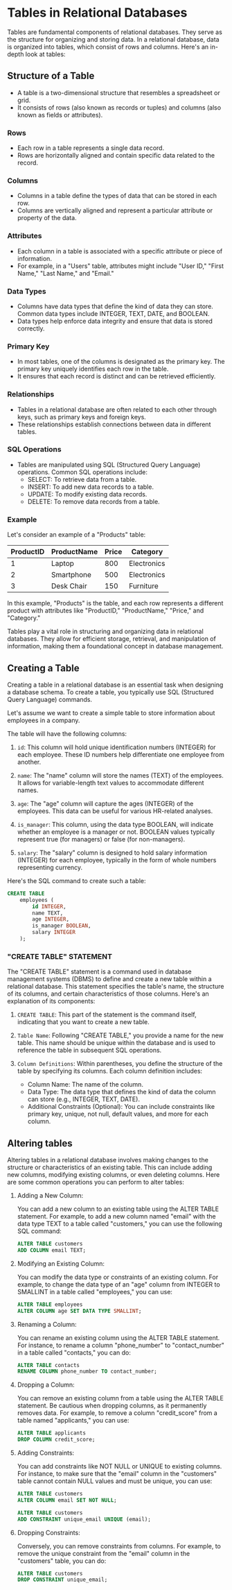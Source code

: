 # Tables in Relational Databases

Tables are fundamental components of relational databases. They serve as the structure for organizing and storing data. In a relational database, data is organized into tables, which consist of rows and columns. Here's an in-depth look at tables:

## Structure of a Table

- A table is a two-dimensional structure that resembles a spreadsheet or grid.
- It consists of rows (also known as records or tuples) and columns (also known as fields or attributes).

### Rows

- Each row in a table represents a single data record.
- Rows are horizontally aligned and contain specific data related to the record.

### Columns

- Columns in a table define the types of data that can be stored in each row.
- Columns are vertically aligned and represent a particular attribute or property of the data.

### Attributes

- Each column in a table is associated with a specific attribute or piece of information.
- For example, in a "Users" table, attributes might include "User ID," "First Name," "Last Name," and "Email."

### Data Types

- Columns have data types that define the kind of data they can store. Common data types include INTEGER, TEXT, DATE, and BOOLEAN.
- Data types help enforce data integrity and ensure that data is stored correctly.

### Primary Key

- In most tables, one of the columns is designated as the primary key. The primary key uniquely identifies each row in the table.
- It ensures that each record is distinct and can be retrieved efficiently.

### Relationships

- Tables in a relational database are often related to each other through keys, such as primary keys and foreign keys.
- These relationships establish connections between data in different tables.

### SQL Operations

- Tables are manipulated using SQL (Structured Query Language) operations. Common SQL operations include:
  - SELECT: To retrieve data from a table.
  - INSERT: To add new data records to a table.
  - UPDATE: To modify existing data records.
  - DELETE: To remove data records from a table.

### Example

Let's consider an example of a "Products" table:

| ProductID | ProductName | Price | Category    |
| --------- | ----------- | ----- | ----------- |
| 1         | Laptop      | 800   | Electronics |
| 2         | Smartphone  | 500   | Electronics |
| 3         | Desk Chair  | 150   | Furniture   |

In this example, "Products" is the table, and each row represents a different product with attributes like "ProductID," "ProductName," "Price," and "Category."

Tables play a vital role in structuring and organizing data in relational databases. They allow for efficient storage, retrieval, and manipulation of information, making them a foundational concept in database management.

## Creating a Table

Creating a table in a relational database is an essential task when designing a database schema. To create a table, you typically use SQL (Structured Query Language) commands.

Let's assume we want to create a simple table to store information about employees in a company.

The table will have the following columns:

1. `id`: This column will hold unique identification numbers (INTEGER) for each employee. These ID numbers help differentiate one employee from another.

1. `name`: The "name" column will store the names (TEXT) of the employees. It allows for variable-length text values to accommodate different names.

1. `age`: The "age" column will capture the ages (INTEGER) of the employees. This data can be useful for various HR-related analyses.

1. `is_manager`: This column, using the data type BOOLEAN, will indicate whether an employee is a manager or not. BOOLEAN values typically represent true (for managers) or false (for non-managers).

1. `salary`: The "salary" column is designed to hold salary information (INTEGER) for each employee, typically in the form of whole numbers representing currency.

Here's the SQL command to create such a table:

```sql
CREATE TABLE
    employees (
        id INTEGER,
        name TEXT,
        age INTEGER,
        is_manager BOOLEAN,
        salary INTEGER
    );
```

### "CREATE TABLE" STATEMENT

The "CREATE TABLE" statement is a command used in database management systems (DBMS) to define and create a new table within a relational database. This statement specifies the table's name, the structure of its columns, and certain characteristics of those columns. Here's an explanation of its components:

1. `CREATE TABLE`: This part of the statement is the command itself, indicating that you want to create a new table.

1. `Table Name`: Following "CREATE TABLE," you provide a name for the new table. This name should be unique within the database and is used to reference the table in subsequent SQL operations.

1. `Column Definitions`: Within parentheses, you define the structure of the table by specifying its columns. Each column definition includes:

   - Column Name: The name of the column.
   - Data Type: The data type that defines the kind of data the column can store (e.g., INTEGER, TEXT, DATE).
   - Additional Constraints (Optional): You can include constraints like primary key, unique, not null, default values, and more for each column.

## Altering tables

Altering tables in a relational database involves making changes to the structure or characteristics of an existing table. This can include adding new columns, modifying existing columns, or even deleting columns. Here are some common operations you can perform to alter tables:

1. Adding a New Column:

   You can add a new column to an existing table using the ALTER TABLE statement.
   For example, to add a new column named "email" with the data type TEXT to a table called "customers," you can use the following SQL command:

   ```sql
   ALTER TABLE customers
   ADD COLUMN email TEXT;
   ```

1. Modifying an Existing Column:

   You can modify the data type or constraints of an existing column.
   For example, to change the data type of an "age" column from INTEGER to SMALLINT in a table called "employees," you can use:

   ```sql
   ALTER TABLE employees
   ALTER COLUMN age SET DATA TYPE SMALLINT;
   ```

1. Renaming a Column:

   You can rename an existing column using the ALTER TABLE statement.
   For instance, to rename a column "phone_number" to "contact_number" in a table called "contacts," you can do:

   ```sql
   ALTER TABLE contacts
   RENAME COLUMN phone_number TO contact_number;
   ```

1. Dropping a Column:

   You can remove an existing column from a table using the ALTER TABLE statement.
   Be cautious when dropping columns, as it permanently removes data.
   For example, to remove a column "credit_score" from a table named "applicants," you can use:

   ```sql
   ALTER TABLE applicants
   DROP COLUMN credit_score;
   ```

1. Adding Constraints:

   You can add constraints like NOT NULL or UNIQUE to existing columns.
   For instance, to make sure that the "email" column in the "customers" table cannot contain NULL values and must be unique, you can use:

   ```sql
   ALTER TABLE customers
   ALTER COLUMN email SET NOT NULL;

   ALTER TABLE customers
   ADD CONSTRAINT unique_email UNIQUE (email);
   ```

1. Dropping Constraints:

   Conversely, you can remove constraints from columns.
   For example, to remove the unique constraint from the "email" column in the "customers" table, you can do:

   ```sql
   ALTER TABLE customers
   DROP CONSTRAINT unique_email;
   ```

